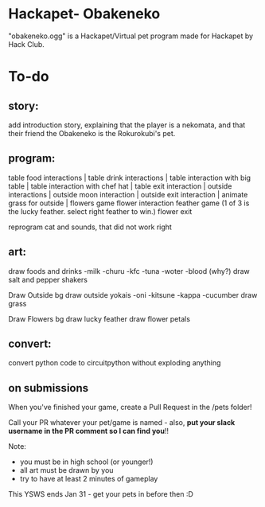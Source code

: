 # Hackapet- Obakeneko
"obakeneko.ogg" is a Hackapet/Virtual pet program made for Hackapet by Hack Club. 

# To-do
## story:
add introduction story, explaining that the player is a
nekomata, and that their friend the Obakeneko is the Rokurokubi's pet. 

## program:
table food interactions | table drink interactions | table interaction with big table | table interaction with chef hat | table exit interaction | outside interactions | outside moon interaction | outside exit interaction | animate grass for outside | flowers game
flower interaction
feather game (1 of 3 is the lucky feather. select right feather to win.)
flower exit

reprogram cat and sounds, that did not work right

## art:
draw foods and drinks
-milk
-churu
-kfc
-tuna
-woter
-blood (why?)
draw salt and pepper shakers

Draw Outside bg
draw outside yokais
-oni
-kitsune
-kappa
-cucumber
draw grass

Draw Flowers bg
draw lucky feather
draw flower petals

## convert:
convert python code to circuitpython without exploding anything

## on submissions

When you've finished your game, create a Pull Request in the /pets folder! 

Call your PR whatever your pet/game is named - also, **put your slack username in the PR comment so I can find you**!!

Note:
- you must be in high school (or younger!)
- all art must be drawn by you
- try to have at least 2 minutes of gameplay

This YSWS ends Jan 31 - get your pets in before then :D
